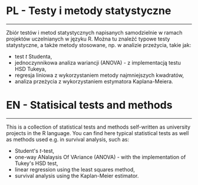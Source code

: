 # PL - Testy i metody statystyczne
---

Zbiór testów i metod statystycznych napisanych samodzielnie w ramach projektów uczelnianych w języku R. Można tu znaleźć typowe testy statystyczne, a także metody stosowane, np. w analizie przeżycia, takie jak:
* test *t* Studenta,
* jednoczynnikowa analiza wariancji (ANOVA) - z implementacją testu HSD Tukeya,
* regresja liniowa z wykorzystaniem metody najmniejszych kwadratów,
* analiza przeżycia z wykorzystaniem estymatora Kaplana-Meiera.

# EN - Statisical tests and methods
---

This is a collection of statistical tests and methods self-written as university projects in the R language. You can find here typical statistical tests as well as methods used e.g. in survival analysis, such as:
*   Student's *t*-test,
*   one-way ANalaysis Of VAriance (ANOVA) - with the implementation of Tukey's HSD test,
*   linear regression using the least squares method,
*   survival analysis using the Kaplan-Meier estimator.
